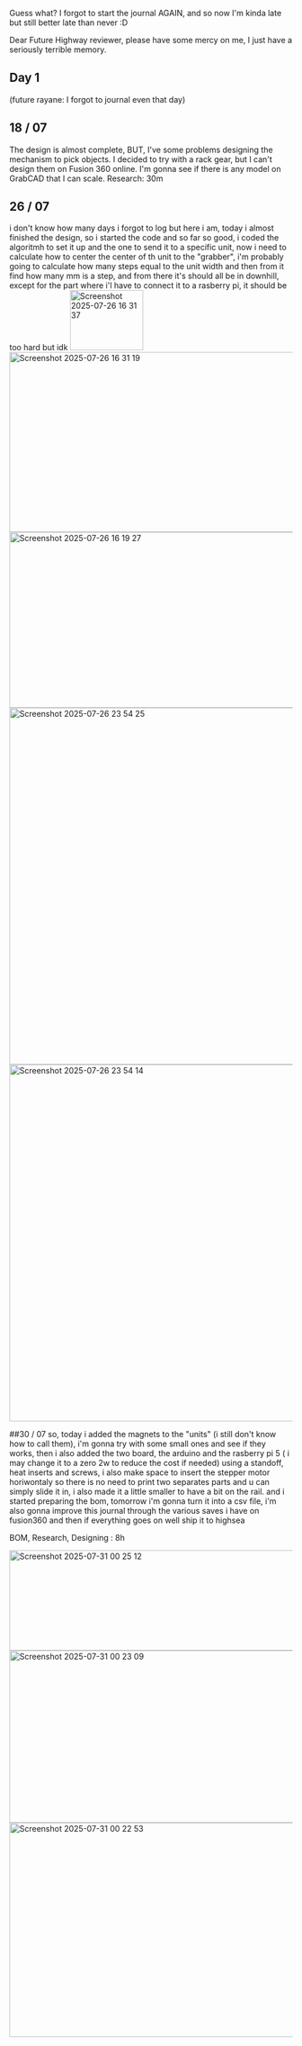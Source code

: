  Guess what? I forgot to start the journal AGAIN, and so now I'm kinda late but still better late than never :D

Dear Future Highway reviewer, please have some mercy on me, I just have a seriously terrible memory.

## Day 1 
(future rayane: I forgot to journal even that day)
## 18 / 07
The design is almost complete, BUT, I've some problems designing the mechanism to pick objects. I decided to try with a rack gear, but I can't design them on Fusion 360 online. I'm gonna see if there is any model on GrabCAD that I can scale.
 Research: 30m



## 26 / 07
i don't know how many days i forgot to log but here i am, today i almost finished the design, so i started the code and so far so good, i coded the algoritmh to set it up and the one to send it to a specific unit, now i need to calculate how to center the center of th unit to the "grabber", i'm probably going to calculate how many steps equal to the unit width and then from it find how many mm is a step, and from there it's should all be in downhill, except for the part where i'l have to connect it to a rasberry pi, it should be too hard but idk
<img width="130" height="107" alt="Screenshot 2025-07-26 16 31 37" src="https://github.com/user-attachments/assets/61fd7663-e8a7-435b-ac6c-eedcd5492686" />
<img width="518" height="320" alt="Screenshot 2025-07-26 16 31 19" src="https://github.com/user-attachments/assets/8246427c-aa5a-4702-82d9-fcc14ae03902" />
<img width="685" height="312" alt="Screenshot 2025-07-26 16 19 27" src="https://github.com/user-attachments/assets/fddae100-199a-490b-bf8f-c08d8466200b" />
<img width="1363" height="634" alt="Screenshot 2025-07-26 23 54 25" src="https://github.com/user-attachments/assets/83019350-b40b-43fc-9fe5-93037eac08a4" />
<img width="1363" height="634" alt="Screenshot 2025-07-26 23 54 14" src="https://github.com/user-attachments/assets/fcc18af0-108f-40a5-9d1e-5263ef2f1a10" />

##30 / 07
so, today i added the magnets to the "units" (i still don't know how to call them), i'm gonna try with some small ones and see if they works, then i also added the two board, the arduino and the rasberry pi 5 ( i may change it to a zero 2w to reduce the cost if needed) using a standoff, heat inserts and screws, i also make space to insert the stepper motor horiwontaly so there is no need to print two separates parts and u can simply slide it in, i also made it a little smaller to have a bit on the rail. and i started preparing the bom, tomorrow i'm gonna turn it into a csv file, i'm also gonna improve this journal through the various saves i have on fusion360 and then if everything goes on well ship it to highsea

BOM, Research, Designing : 8h


<img width="663" height="178" alt="Screenshot 2025-07-31 00 25 12" src="https://github.com/user-attachments/assets/4796b22c-5a45-450e-9869-f2371adcb425" />
<img width="558" height="306" alt="Screenshot 2025-07-31 00 23 09" src="https://github.com/user-attachments/assets/44a8b617-a6ee-4347-8d8b-6bdb6fb734b2" />
<img width="711" height="381" alt="Screenshot 2025-07-31 00 22 53" src="https://github.com/user-attachments/assets/5ec6acc1-2248-45fb-8f4c-34089101b395" />

